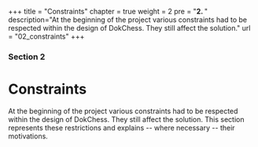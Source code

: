 +++
title = "Constraints"
chapter = true
weight = 2
pre = "<b>2. </b>"
description="At the beginning of the project various constraints had to be respected within the design of DokChess. They still affect the solution."
url = "02_constraints"
+++

### Section 2

# Constraints

At the beginning of the project various constraints had to be respected within the design of DokChess.
They still affect the solution.
This section represents these restrictions and explains -- where necessary -- their motivations.
